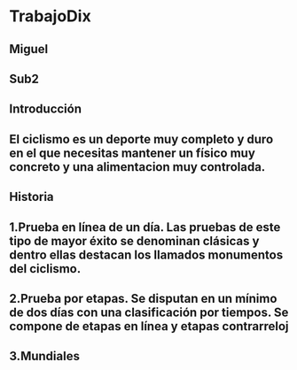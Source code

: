# TrabajoDix
## Miguel
## Sub2
## Introducción
## El ciclismo es un deporte muy completo y duro en el que necesitas mantener un físico muy concreto y una alimentacion muy controlada.
## Historia
## 1.Prueba en línea de un día. Las pruebas de este tipo de mayor éxito se denominan clásicas y dentro ellas destacan los llamados monumentos del ciclismo.
## 2.Prueba por etapas. Se disputan en un mínimo de dos días con una clasificación por tiempos. Se compone de etapas en línea y etapas contrarreloj
## 3.Mundiales